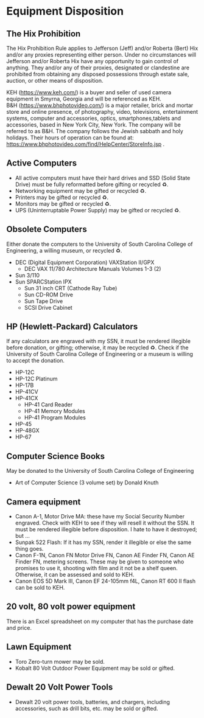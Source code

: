 # Equipment Disposition 
## The Hix Prohibition 
The Hix Prohibition Rule applies to Jefferson (Jeff) and/or Roberta (Bert) Hix and/or any proxies representing either person. Under no circumstances will Jefferson and/or Roberta Hix have any opportunity to gain control of anything. They and/or any of their proxies, designated or clandestine are prohibited from obtaining any disposed possessions through estate sale, auction, or other means of disposition.

KEH (https://www.keh.com/) is a buyer and seller of used camera equipment in Smyrna, Georgia and will be referenced as KEH.<br>
B&H (https://www.bhphotovideo.com/) is a major retailer, brick and mortar store and online presence, of photography, video, televisions, entertainment systems, computer and accessories, optics, smartphones,tablets and accessories, based in New York City, New York. The company will be referred to as B&H. The company follows the Jewish sabbath and holy holidays. Their hours of operation can be found at: https://www.bhphotovideo.com/find/HelpCenter/StoreInfo.jsp
.
## Active Computers 
- All active computers must have their hard drives and SSD (Solid State Drive) must be fully reformatted before gifting or recycled ♻️. 
- Networking equipment may be gifted or recycled ♻️. 
- Printers may be gifted or recycled ♻️.
- Monitors may be gifted or recycled ♻️. 
- UPS (Uninterruptable Power Supply) may be gifted or recycled ♻️. 

## Obsolete Computers 
Either donate the computers to the University of South Carolina College of Engineering, a willing museum, or recycled ♻️. 
- DEC (Digital Equipment Corporation) VAXStation II/GPX
  - DEC VAX 11/780 Architecture Manuals Volumes 1-3 (2)
- Sun 3/110
- Sun SPARCStation IPX 
  - Sun 31 inch CRT (Cathode Ray Tube)
  - Sun CD-ROM Drive 
  - Sun Tape Drive 
  - SCSI Drive Cabinet 

## HP (Hewlett-Packard) Calculators
If any calculators are engraved with my SSN, it must be rendered illegible before donation, or gifting; otherwise, it may be recycled ♻️. Check if the University of South Carolina College of Engineering or a museum is willing to accept the donation. 
- HP-12C
- HP-12C Platinum 
- HP-17B
- HP-41CV 
- HP-41CX
  - HP-41 Card Reader 
  - HP-41 Memory Modules 
  - HP-41 Program Modules 
- HP-45
- HP-48GX
- HP-67

## Computer Science Books
May be donated to the University of South Carolina College of Engineering
- Art of Computer Science (3 volume set) by Donald Knuth 

## Camera equipment
- Canon A-1, Motor Drive MA: these have my Social Security Number engraved. Check with KEH to see if they will resell it without the SSN. It must be rendered illegible before disposition. I hate to have it destroyed; but ...
- Sunpak 522 Flash: If it has my SSN, render it illegible or else the same thing goes. 
- Canon F-1N, Canon FN Motor Drive FN, Canon AE Finder FN, Canon AE Finder FN, metering screens. These may be given to someone who promises to use it, shooting with film and it not be a shelf queen. Otherwise, it can be assessed and sold to KEH.
- Canon EOS 5D Mark III, Canon EF 24-105mm f4L, Canon RT 600 II flash can be sold to KEH.

## 20 volt, 80 volt power equipment 
There is an Excel spreadsheet on my computer that has the purchase date and price.

## Lawn Equipment
- Toro Zero-turn mower may be sold.
- Kobalt 80 Volt Outdoor Power Equipment may be sold or gifted. 

## Dewalt 20 Volt Power Tools
- Dewalt 20 volt power tools, batteries, and chargers, including accessories, such as drill bits, etc. may be sold or gifted. 
